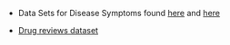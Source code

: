 * Data Sets for Disease Symptoms found [here](https://people.dbmi.columbia.edu/~friedma/Projects/DiseaseSymptomKB/index.html) and [here](https://www.kaggle.com/datasets/kaushil268/disease-prediction-using-machine-learning?resource=download)

* [Drug reviews dataset](https://archive.ics.uci.edu/dataset/461/drug+review+dataset+druglib+com)
  
